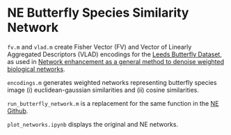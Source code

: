 # NE Butterfly Species Similarity Network

`fv.m` and `vlad.m` create Fisher Vector (FV) and Vector of Linearly Aggregated Descriptors (VLAD) encodings for the [Leeds Butterfly Dataset](https://zenodo.org/records/7559420), as used in [Network enhancement as a general method to denoise weighted biological networks](https://www.nature.com/articles/s41467-018-05469-x#Sec8).

`encodings.m` generates weighted networks representing butterfly species image (i) euclidean-gaussian similarities and (ii) cosine similarities.

`run_butterfly_network.m` is a replacement for the same function in the [NE Github](https://github.com/wangboyunze/Network_Enhancement).

`plot_networks.ipynb` displays the original and NE networks.
